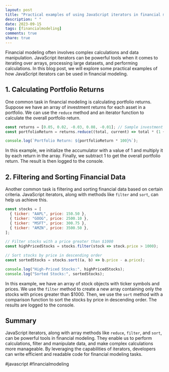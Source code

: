 ```yaml
---
layout: post
title: "Practical examples of using JavaScript iterators in financial modeling"
description: " "
date: 2023-09-15
tags: [financialmodeling]
comments: true
share: true
---
```


Financial modeling often involves complex calculations and data manipulation. JavaScript iterators can be powerful tools when it comes to iterating over arrays, processing large datasets, and performing calculations. In this blog post, we will explore some practical examples of how JavaScript iterators can be used in financial modeling.

## 1. Calculating Portfolio Returns

One common task in financial modeling is calculating portfolio returns. Suppose we have an array of investment returns for each asset in a portfolio. We can use the `reduce` method and an iterator function to calculate the overall portfolio return.

```javascript
const returns = [0.05, 0.02, -0.03, 0.08, -0.01]; // Sample investment returns
const portfolioReturn = returns.reduce((total, current) => total * (1 + current), 1) - 1;

console.log(`Portfolio Return: ${portfolioReturn * 100}%`);
```

In this example, we initialize the accumulator with a value of 1 and multiply it by each return in the array. Finally, we subtract 1 to get the overall portfolio return. The result is then logged to the console.

## 2. Filtering and Sorting Financial Data

Another common task is filtering and sorting financial data based on certain criteria. JavaScript iterators, along with methods like `filter` and `sort`, can help us achieve this.

```javascript
const stocks = [
  { ticker: "AAPL", price: 150.50 },
  { ticker: "GOOG", price: 2500.10 },
  { ticker: "MSFT", price: 300.75 },
  { ticker: "AMZN", price: 3500.50 },
];

// Filter stocks with a price greater than $1000
const highPricedStocks = stocks.filter(stock => stock.price > 1000);

// Sort stocks by price in descending order
const sortedStocks = stocks.sort((a, b) => b.price - a.price);

console.log("High-Priced Stocks:", highPricedStocks);
console.log("Sorted Stocks:", sortedStocks);
```

In this example, we have an array of stock objects with ticker symbols and prices. We use the `filter` method to create a new array containing only the stocks with prices greater than $1000. Then, we use the `sort` method with a comparison function to sort the stocks by price in descending order. The results are logged to the console.

## Summary

JavaScript iterators, along with array methods like `reduce`, `filter`, and `sort`, can be powerful tools in financial modeling. They enable us to perform calculations, filter and manipulate data, and make complex calculations more manageable. By leveraging the capabilities of iterators, developers can write efficient and readable code for financial modeling tasks.

#javascript #financialmodeling